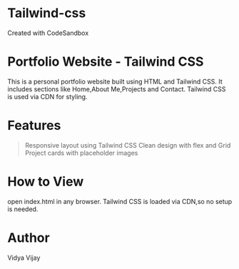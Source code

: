 # Tailwind-css
Created with CodeSandbox
# Portfolio Website - Tailwind CSS
This is a personal portfolio website built using HTML and Tailwind CSS.
It includes sections like Home,About Me,Projects and Contact.
Tailwind CSS is used via CDN for styling.
# Features
> Responsive layout using Tailwind CSS
> Clean design with flex and Grid
> Project cards with placeholder images
# How to View
open index.html in any browser.
Tailwind CSS is loaded via CDN,so no setup is needed.
# Author
Vidya Vijay
